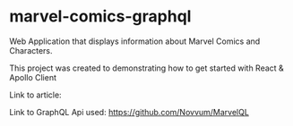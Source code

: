 # marvel-comics-graphql
Web Application that displays information about Marvel Comics and Characters.

This project was created to demonstrating how to get started with React & Apollo Client

Link to article: 

Link to GraphQL Api used: https://github.com/Novvum/MarvelQL

